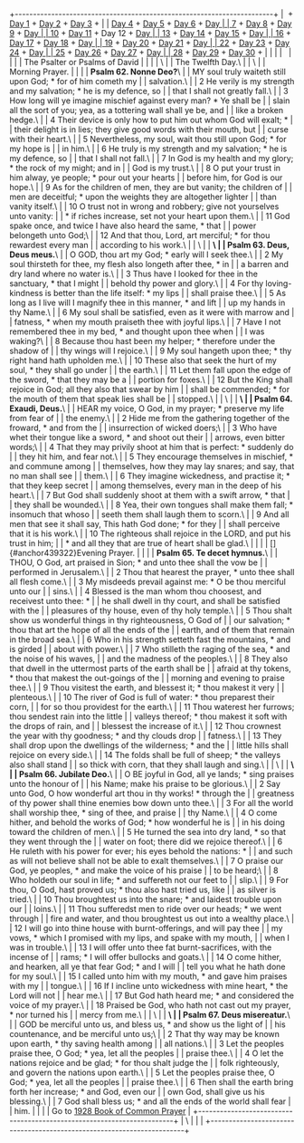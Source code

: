 +-----------------------------------------------------------------------+
|  + [Day 1](Day1.html) + [Day 2](Day2.html) + [Day 3](Day3.html) +     |
| [Day 4](Day4.html) + [Day 5](Day5.html) + [Day 6](Day6.html) + [Day   |
| 7](Day7.html) + [Day 8](Day8.html) + [Day 9](Day9.html) + [Day        |
| 10](Day10.html) + [Day 11](Day11.html) + Day 12 + [Day                |
| 13](Day13.html) + [Day 14](Day14.html) + [Day 15](Day15.html) + [Day  |
| 16](Day16.html) + [Day 17](Day17.html) + [Day 18](Day18.html) + [Day  |
| 19](Day19.html) + [Day 20](Day20.html) + [Day 21](Day21.html) + [Day  |
| 22](Day22.html) + [Day 23](Day23.html) + [Day 24](Day24.html) + [Day  |
| 25](Day25.html) + [Day 26](Day26.html) + [Day 27](Day27.html) + [Day  |
| 28](Day28.html) + [Day 29](Day29.html) + [Day 30](Day30.html) +       |
|                                                                       |
|                                                                       |
|                                                                       |
| The Psalter or Psalms of David                                        |
|                                                                       |
| \                                                                     |
| The Twelfth Day.\                                                     |
| \                                                                     |
| Morning Prayer.                                                       |
|                                                                       |
| **Psalm 62. Nonne Deo?**\                                             |
| MY soul truly waiteth still upon God; \* for of him cometh my         |
| salvation.\                                                           |
| 2 He verily is my strength and my salvation; \* he is my defence, so  |
| that I shall not greatly fall.\                                       |
| 3 How long will ye imagine mischief against every man? \* Ye shall be |
| slain all the sort of you; yea, as a tottering wall shall ye be, and  |
| like a broken hedge.\                                                 |
| 4 Their device is only how to put him out whom God will exalt; \*     |
| their delight is in lies; they give good words with their mouth, but  |
| curse with their heart.\                                              |
| 5 Nevertheless, my soul, wait thou still upon God; \* for my hope is  |
| in him.\                                                              |
| 6 He truly is my strength and my salvation; \* he is my defence, so   |
| that I shall not fall.\                                               |
| 7 In God is my health and my glory; \* the rock of my might; and in   |
| God is my trust.\                                                     |
| 8 O put your trust in him alway, ye people; \* pour out your hearts   |
| before him, for God is our hope.\                                     |
| 9 As for the children of men, they are but vanity; the children of    |
| men are deceitful; \* upon the weights they are altogether lighter    |
| than vanity itself.\                                                  |
| 10 O trust not in wrong and robbery; give not yourselves unto vanity: |
| \* if riches increase, set not your heart upon them.\                 |
| 11 God spake once, and twice I have also heard the same, \* that      |
| power belongeth unto God;\                                            |
| 12 And that thou, Lord, art merciful; \* for thou rewardest every man |
| according to his work.\                                               |
| \                                                                     |
| **\                                                                   |
| Psalm 63. Deus, Deus meus.**\                                         |
| O GOD, thou art my God; \* early will I seek thee.\                   |
| 2 My soul thirsteth for thee, my flesh also longeth after thee, \* in |
| a barren and dry land where no water is.\                             |
| 3 Thus have I looked for thee in the sanctuary, \* that I might       |
| behold thy power and glory.\                                          |
| 4 For thy loving-kindness is better than the life itself: \* my lips  |
| shall praise thee.\                                                   |
| 5 As long as I live will I magnify thee in this manner, \* and lift   |
| up my hands in thy Name.\                                             |
| 6 My soul shall be satisfied, even as it were with marrow and         |
| fatness, \* when my mouth praiseth thee with joyful lips.\            |
| 7 Have I not remembered thee in my bed, \* and thought upon thee when |
| I was waking?\                                                        |
| 8 Because thou hast been my helper; \* therefore under the shadow of  |
| thy wings will I rejoice.\                                            |
| 9 My soul hangeth upon thee; \* thy right hand hath upholden me.\     |
| 10 These also that seek the hurt of my soul, \* they shall go under   |
| the earth.\                                                           |
| 11 Let them fall upon the edge of the sword, \* that they may be a    |
| portion for foxes.\                                                   |
| 12 But the King shall rejoice in God; all they also that swear by him |
| shall be commended; \* for the mouth of them that speak lies shall be |
| stopped.\                                                             |
| \                                                                     |
| **\                                                                   |
| Psalm 64. Exaudi, Deus.**\                                            |
| HEAR my voice, O God, in my prayer; \* preserve my life from fear of  |
| the enemy.\                                                           |
| 2 Hide me from the gathering together of the froward, \* and from the |
| insurrection of wicked doers;\                                        |
| 3 Who have whet their tongue like a sword, \* and shoot out their     |
| arrows, even bitter words;\                                           |
| 4 That they may privily shoot at him that is perfect: \* suddenly do  |
| they hit him, and fear not.\                                          |
| 5 They encourage themselves in mischief, \* and commune among         |
| themselves, how they may lay snares; and say, that no man shall see   |
| them.\                                                                |
| 6 They imagine wickedness, and practise it; \* that they keep secret  |
| among themselves, every man in the deep of his heart.\                |
| 7 But God shall suddenly shoot at them with a swift arrow, \* that    |
| they shall be wounded.\                                               |
| 8 Yea, their own tongues shall make them fall; \* insomuch that whoso |
| seeth them shall laugh them to scorn.\                                |
| 9 And all men that see it shall say, This hath God done; \* for they  |
| shall perceive that it is his work.\                                  |
| 10 The righteous shall rejoice in the LORD, and put his trust in him; |
| \* and all they that are true of heart shall be glad.\                |
|                                                                       |
| []{#anchor439322}Evening Prayer.                                      |
|                                                                       |
| **Psalm 65. Te decet hymnus.**\                                       |
| THOU, O God, art praised in Sion; \* and unto thee shall the vow be   |
| performed in Jerusalem.\                                              |
| 2 Thou that hearest the prayer, \* unto thee shall all flesh come.\   |
| 3 My misdeeds prevail against me: \* O be thou merciful unto our      |
| sins.\                                                                |
| 4 Blessed is the man whom thou choosest, and receivest unto thee: \*  |
| he shall dwell in thy court, and shall be satisfied with the          |
| pleasures of thy house, even of thy holy temple.\                     |
| 5 Thou shalt show us wonderful things in thy righteousness, O God of  |
| our salvation; \* thou that art the hope of all the ends of the       |
| earth, and of them that remain in the broad sea.\                     |
| 6 Who in his strength setteth fast the mountains, \* and is girded    |
| about with power.\                                                    |
| 7 Who stilleth the raging of the sea, \* and the noise of his waves,  |
| and the madness of the peoples.\                                      |
| 8 They also that dwell in the uttermost parts of the earth shall be   |
| afraid at thy tokens, \* thou that makest the out-goings of the       |
| morning and evening to praise thee.\                                  |
| 9 Thou visitest the earth, and blessest it; \* thou makest it very    |
| plenteous.\                                                           |
| 10 The river of God is full of water: \* thou preparest their corn,   |
| for so thou providest for the earth.\                                 |
| 11 Thou waterest her furrows; thou sendest rain into the little       |
| valleys thereof; \* thou makest it soft with the drops of rain, and   |
| blessest the increase of it.\                                         |
| 12 Thou crownest the year with thy goodness; \* and thy clouds drop   |
| fatness.\                                                             |
| 13 They shall drop upon the dwellings of the wilderness; \* and the   |
| little hills shall rejoice on every side.\                            |
| 14 The folds shall be full of sheep; \* the valleys also shall stand  |
| so thick with corn, that they shall laugh and sing.\                  |
| \                                                                     |
| **\                                                                   |
| Psalm 66. Jubilate Deo.**\                                            |
| O BE joyful in God, all ye lands; \* sing praises unto the honour of  |
| his Name; make his praise to be glorious.\                            |
| 2 Say unto God, O how wonderful art thou in thy works! \* through the |
| greatness of thy power shall thine enemies bow down unto thee.\       |
| 3 For all the world shall worship thee, \* sing of thee, and praise   |
| thy Name.\                                                            |
| 4 O come hither, and behold the works of God; \* how wonderful he is  |
| in his doing toward the children of men.\                             |
| 5 He turned the sea into dry land, \* so that they went through the   |
| water on foot; there did we rejoice thereof.\                         |
| 6 He ruleth with his power for ever; his eyes behold the nations: \*  |
| and such as will not believe shall not be able to exalt themselves.\  |
| 7 O praise our God, ye peoples, \* and make the voice of his praise   |
| to be heard;\                                                         |
| 8 Who holdeth our soul in life; \* and suffereth not our feet to      |
| slip.\                                                                |
| 9 For thou, O God, hast proved us; \* thou also hast tried us, like   |
| as silver is tried.\                                                  |
| 10 Thou broughtest us into the snare; \* and laidest trouble upon our |
| loins.\                                                               |
| 11 Thou sufferedst men to ride over our heads; \* we went through     |
| fire and water, and thou broughtest us out into a wealthy place.\     |
| 12 I will go into thine house with burnt-offerings, and will pay thee |
| my vows, \* which I promised with my lips, and spake with my mouth,   |
| when I was in trouble.\                                               |
| 13 I will offer unto thee fat burnt-sacrifices, with the incense of   |
| rams; \* I will offer bullocks and goats.\                            |
| 14 O come hither, and hearken, all ye that fear God; \* and I will    |
| tell you what he hath done for my soul.\                              |
| 15 I called unto him with my mouth, \* and gave him praises with my   |
| tongue.\                                                              |
| 16 If I incline unto wickedness with mine heart, \* the Lord will not |
| hear me.\                                                             |
| 17 But God hath heard me; \* and considered the voice of my prayer.\  |
| 18 Praised be God, who hath not cast out my prayer, \* nor turned his |
| mercy from me.\                                                       |
| \                                                                     |
| **\                                                                   |
| Psalm 67. Deus misereatur.**\                                         |
| GOD be merciful unto us, and bless us, \* and show us the light of    |
| his countenance, and be merciful unto us;\                            |
| 2 That thy way may be known upon earth, \* thy saving health among    |
| all nations.\                                                         |
| 3 Let the peoples praise thee, O God; \* yea, let all the peoples     |
| praise thee.\                                                         |
| 4 O let the nations rejoice and be glad; \* for thou shalt judge the  |
| folk righteously, and govern the nations upon earth.\                 |
| 5 Let the peoples praise thee, O God; \* yea, let all the peoples     |
| praise thee.\                                                         |
| 6 Then shall the earth bring forth her increase; \* and God, even our |
| own God, shall give us his blessing.\                                 |
| 7 God shall bless us; \* and all the ends of the world shall fear     |
| him.                                                                  |
|                                                                       |
| Go to [1928 Book of Common Prayer](../index.html)                     |
+-----------------------------------------------------------------------+
| \                                                                     |
| [](http://www.episcopalnet.org/DBS/DOR.html)                          |
+-----------------------------------------------------------------------+
